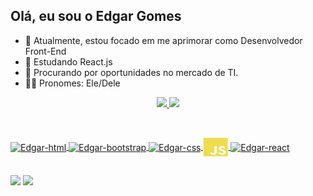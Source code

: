  ## Olá, eu sou o Edgar Gomes

- 🔭  Atualmente, estou focado em me aprimorar como Desenvolvedor Front-End
- 🌱 Estudando React.js
- 💼 Procurando por oportunidades no mercado de TI.
- 👦🏿 Pronomes: Ele/Dele
<div align="center">
  <a href="https://github.com/edgarffgomes">
  <img height="180em" src="https://github-readme-stats.vercel.app/api?username=edgarffgomes&show_icons=true&theme=tokyonight&include_all_commits=true&count_private=true"/>
  <img height="180em" src="https://github-readme-stats.vercel.app/api/top-langs/?username=edgarffgomes&layout=compact&langs_count=7&theme=tokyonight"/>
</div>
  
  ##
  
  <div style="display: inline_block"><br>
    <img align="center" alt="Edgar-html" height="30" width="40" src="https://cdn.jsdelivr.net/gh/devicons/devicon/icons/html5/html5-original.svg" />
    <img align="center" alt="Edgar-bootstrap" height="40" width="40" src="https://cdn.jsdelivr.net/gh/devicons/devicon/icons/bootstrap/bootstrap-original.svg" />
    <img align="center" alt="Edgar-css" height="30" width="40" src="https://cdn.jsdelivr.net/gh/devicons/devicon/icons/css3/css3-original.svg" />
    <img align="center" alt="Edgar-Js" height="30" width="40" src="https://raw.githubusercontent.com/devicons/devicon/master/icons/javascript/javascript-plain.svg">
    <img align="center" alt="Edgar-react" height="30" width="40" src="https://cdn.jsdelivr.net/gh/devicons/devicon/icons/react/react-original.svg" />  
</div>
  
  ##
  
  <div>
  <a href = "mailto:edgar.profissional01@gmail.com"><img src="https://img.shields.io/badge/-Gmail-%23333?style=for-the-badge&logo=gmail&logoColor=white" target="_blank"></a>
  <a href="https://www.linkedin.com/in/edgar-gomes-678b61163/" target="_blank"><img src="https://img.shields.io/badge/-LinkedIn-%230077B5?style=for-the-badge&logo=linkedin&logoColor=white" target="_blank"></a> 
  </div>

